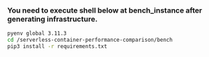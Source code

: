### You need to execute shell below at bench_instance after generating infrastructure.
```bash
pyenv global 3.11.3
cd /serverless-container-performance-comparison/bench
pip3 install -r requirements.txt
```